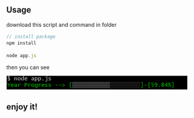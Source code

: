 ## Usage

download this script and command in folder

```js
// install package
npm install 

node app.js
```

then you can see

![](img/Snipaste_2019-08-07_10-08-43.png)

## enjoy it!